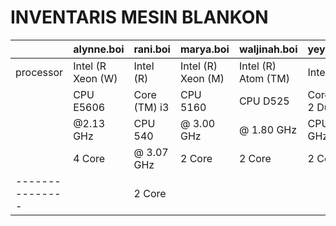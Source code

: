 # INVENTARIS MESIN BLANKON

|| **alynne.boi** | **rani.boi** |    **marya.boi**   |  **waljinah.boi**   | **yeyen.boi**   |   **waw.boi**   |  **cahyono.bin**  |
|---------------|---------------------------|----------------|--------------------|---------------------|-----------------|-----------------|-------------------|
|   processor   | Intel (R Xeon (W) | Intel (R) | Intel (R) Xeon (M) | Intel (R) Atom (TM) | Intel (R)       | Raspberry Pi    | Intel             |
|| CPU E5606 | Core (TM) i3 | CPU 5160 | CPU D525 | Core(TM) 2 Duo | type B | 8 Core            |
|| @2.13 GHz | CPU 540      | @ 3.00 GHz  | @ 1.80 GHz | CPU 1.80 GHz | ARM II  |               |
|| 4 Core                    | @ 3.07 GHz               | 2 Core             | 2 Core              | 2 Core         | @ 700 MHz       |                 | 
|---------------|                           | 2 Core                   |                    |                     |               |                   |
